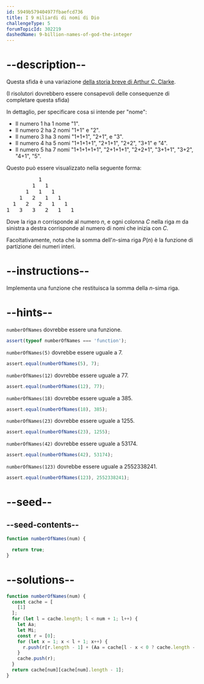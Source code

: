 ```yaml
---
id: 5949b579404977fbaefcd736
title: I 9 miliardi di nomi di Dio
challengeType: 5
forumTopicId: 302219
dashedName: 9-billion-names-of-god-the-integer
---
```


# --description--

Questa sfida è una variazione [della storia breve di Arthur C. Clarke](https://it.wikipedia.org/wiki/I_nove_miliardi_di_nomi_di_Dio).

(I risolutori dovrebbero essere consapevoli delle consequenze di completare questa sfida)

In dettaglio, per specificare cosa si intende per "nome":

<ul>
  <li>Il numero 1 ha 1 nome "1".</li>
  <li>Il numero 2 ha 2 nomi "1+1" e "2".</li>
  <li>Il numero 3 ha 3 nomi "1+1+1", "2+1", e "3".</li>
  <li>Il numero 4 ha 5 nomi "1+1+1+1", "2+1+1", "2+2", "3+1" e "4".</li>
  <li>Il numero 5 ha 7 nomi "1+1+1+1+1", "2+1+1+1", "2+2+1", "3+1+1", "3+2", "4+1", "5".</li>
</ul>

Questo può essere visualizzato nella seguente forma:

<pre>          1
        1   1
      1   1   1
    1   2   1   1
  1   2   2   1   1
1   3   3   2   1   1
</pre>

Dove la riga $n$ corrisponde al numero $n$, e ogni colonna $C$ nella riga $m$ da sinistra a destra corrisponde al numero di nomi che inizia con $C$.

Facoltativamente, nota che la somma dell'$n$-sima riga $P(n)$ è la funzione di partizione dei numeri interi.

# --instructions--

Implementa una funzione che restituisca la somma della $n$-sima riga.

# --hints--

`numberOfNames` dovrebbe essere una funzione.

```js
assert(typeof numberOfNames === 'function');
```

`numberOfNames(5)` dovrebbe essere uguale a 7.

```js
assert.equal(numberOfNames(5), 7);
```

`numberOfNames(12)` dovrebbe essere uguale a 77.

```js
assert.equal(numberOfNames(12), 77);
```

`numberOfNames(18)` dovrebbe essere uguale a 385.

```js
assert.equal(numberOfNames(18), 385);
```

`numberOfNames(23)` dovrebbe essere uguale a 1255.

```js
assert.equal(numberOfNames(23), 1255);
```

`numberOfNames(42)` dovrebbe essere uguale a 53174.

```js
assert.equal(numberOfNames(42), 53174);
```

`numberOfNames(123)` dovrebbe essere uguale a 2552338241.

```js
assert.equal(numberOfNames(123), 2552338241);
```

# --seed--

## --seed-contents--

```js
function numberOfNames(num) {

  return true;
}
```

# --solutions--

```js
function numberOfNames(num) {
  const cache = [
    [1]
  ];
  for (let l = cache.length; l < num + 1; l++) {
    let Aa;
    let Mi;
    const r = [0];
    for (let x = 1; x < l + 1; x++) {
      r.push(r[r.length - 1] + (Aa = cache[l - x < 0 ? cache.length - (l - x) : l - x])[(Mi = Math.min(x, l - x)) < 0 ? Aa.length - Mi : Mi]);
    }
    cache.push(r);
  }
  return cache[num][cache[num].length - 1];
}
```
